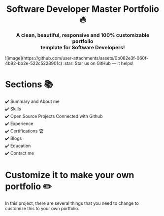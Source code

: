 <h1 align="center"> Software Developer Master Portfolio 🔥 </h1> 
<h3 align="center"> A clean, beautiful, responsive and 100% customizable portfolio <br /> template for Software Developers! </h3>
![image](https://github.com/user-attachments/assets/0b082e3f-060f-4b92-bb2e-522c5228901c)
:star: Star us on GitHub — it helps!

# Sections 📚

✔️ Summary and About me\
✔️ Skills \
✔️ Open Source Projects Connected with Github\
✔️ Experience\
✔️ Certifications 🏆\
✔️ Blogs\
✔️ Education\
✔️ Contact me

# Customize it to make your own portfolio ✏️

In this project, there are several things that you need to change to customize this to your own portfolio.
